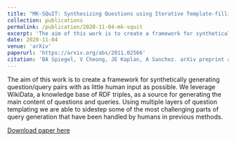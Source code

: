 ```yaml
---
title: "MK-SQuIT: Synthesizing Questions using Iterative Template-filling"
collection: publications
permalink: /publication/2020-11-04-mk-squit
excerpt: 'The aim of this work is to create a framework for synthetically generating question/query pairs with as little human input as possible. We leverage WikiData, a knowledge base of RDF triples, as a source for generating the main content of questions and queries. Using multiple layers of question templating we are able to sidestep some of the most challenging parts of query generation that have been handled by humans in previous methods.'
date: 2020-11-04
venue: 'arXiv'
paperurl: 'https://arxiv.org/abs/2011.02566'
citation: 'BA Spiegel, V Cheong, JE Kaplan, A Sanchez. arXiv preprint arXiv:2011.02566'
---
```

The aim of this work is to create a framework for synthetically generating question/query pairs with as little human input as possible. We leverage WikiData, a knowledge base of RDF triples, as a source for generating the main content of questions and queries. Using multiple layers of question templating we are able to sidestep some of the most challenging parts of query generation that have been handled by humans in previous methods.

[Download paper here](https://arxiv.org/pdf/2011.02566.pdf)

<!-- Recommended citation: BA Spiegel, V Cheong, JE Kaplan, A Sanchez. arXiv preprint arXiv:2011.02566 -->
